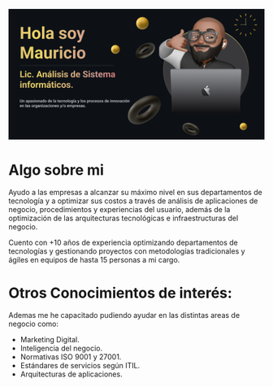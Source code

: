 ![alt text](head.png)

# Algo sobre mi

Ayudo a las empresas a alcanzar su máximo nivel en sus departamentos de tecnología y a optimizar sus costos a través de análisis de aplicaciones de negocio, procedimientos y experiencias del usuario, además de la optimización de las arquitecturas tecnológicas e infraestructuras del negocio.

Cuento con +10 años de experiencia optimizando departamentos de tecnologías y gestionando proyectos con metodologías tradicionales y ágiles en equipos de hasta 15 personas a mi cargo.


# Otros Conocimientos de interés:
Ademas me he capacitado pudiendo ayudar en las distintas areas de negocio como:
* Marketing Digital.
* Inteligencia del negocio.
* Normativas ISO 9001 y 27001.
* Estándares de servicios según ITIL.
* Arquitecturas de aplicaciones.
